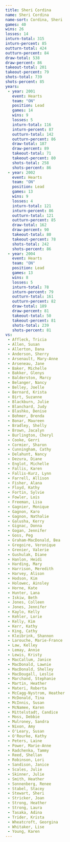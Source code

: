 ```yaml
---
title: Sheri Cordina
name: Sheri Cordina
name-sort: Cordina, Sheri
games: 40
wins: 26
losses: 14
inturn-total: 315
inturn-percent: 85
outturn-total: 424
outturn-percent: 84
draw-total: 538
draw-percent: 86
takeout-total: 201
takeout-percent: 79
shots-total: 739
shots-percent: 85
years:
 - year: 2001
   event: Hearts
   team: "ON"
   position: Lead
   games: 14
   wins: 9
   losses: 5
   inturn-total: 116
   inturn-percent: 87
   outturn-total: 142
   outturn-percent: 86
   draw-total: 187
   draw-percent: 89
   takeout-total: 71
   takeout-percent: 80
   shots-total: 258
   shots-percent: 86
 - year: 2002
   event: Hearts
   team: "ON"
   position: Lead
   games: 13
   wins: 9
   losses: 4
   inturn-total: 121
   inturn-percent: 86
   outturn-total: 121
   outturn-percent: 85
   draw-total: 162
   draw-percent: 90
   takeout-total: 80
   takeout-percent: 78
   shots-total: 242
   shots-percent: 86
 - year: 2004
   event: Hearts
   team: "ON"
   position: Lead
   games: 13
   wins: 8
   losses: 5
   inturn-total: 78
   inturn-percent: 79
   outturn-total: 161
   outturn-percent: 82
   draw-total: 189
   draw-percent: 81
   takeout-total: 50
   takeout-percent: 81
   shots-total: 239
   shots-percent: 81
vs:
 - Affleck, Tricia
 - Allen, Susan
 - Allerton, Dana
 - Anderson, Sherry
 - Arsenault, Mary-Anne
 - Arseneau, Jane
 - Baker, Michelle
 - Bakker, Glenys
 - Balderston, Marcy
 - Belanger, Nancy
 - Belley, Joelle
 - Bernard, Krista
 - Birt, Suzanne
 - Blackburn, Julie
 - Blanchard, Judy
 - Blashko, Denise
 - Bohmer, Brenda
 - Bonar, Maureen
 - Bradley, Shelly
 - Brown, Jacalyn
 - Burlington, Cheryl
 - Cooke, Gerri
 - Cormier, Sharon
 - Cunningham, Cathy
 - Delahunt, Nancy
 - Dezura, Diane
 - Englot, Michelle
 - Fallis, Karen
 - Fallis-Kurz, Lynn
 - Farrell, Allison
 - Fisher, Alana
 - Floyd, Kathy
 - Fortin, Sylvie
 - Fowler, Lois
 - Freeman, Lisa
 - Gagnier, Monique
 - Gagnon, Karo
 - Gagnon, Nathalie
 - Galusha, Kerry
 - Gignac, Donna
 - Gogan, Jennifer
 - Goss, Peg
 - Graham-MacDonald, Bea
 - Gregoire, Veronique
 - Grenier, Valerie
 - Gushulak, Diane
 - Hanlon, Heidi
 - Harding, Mary
 - Harrison, Meredith
 - Harvey, Alison
 - Hodson, Kim
 - Holowec, Ainsley
 - Horne, Kate
 - Hunter, Lana
 - Iskiw, Beth
 - Jones, Colleen
 - Jones, Jennifer
 - Kaylo, Kelly
 - Kehler, Lorie
 - Kelly, Kim
 - Kerr, Kathy
 - King, Cathy
 - Kleibrink, Shannon
 - Larouche, Marie-France
 - Law, Kelley
 - Lemay, Annie
 - Lewis, Kristy
 - MacCallum, Janice
 - MacDonald, Lawnie
 - MacDonald, Shelley
 - MacDougall, Leslie
 - Marchand, Stephanie
 - Martin, Heather
 - Materi, Roberta
 - McCagg-Nystrom, Heather
 - McDonald, Tina
 - McInnis, Susan
 - McNamee, Karen
 - Mittelstadt, Candice
 - Moss, Debbie
 - Mulroney, Sandra
 - Nixon, Amy
 - O'Leary, Susan
 - O'Rourke, Kathy
 - Peters, Laine
 - Power, Marie-Anne
 - Radchenka, Tammy
 - Reed, Shellan
 - Robinson, Lori
 - Sandison, Janice
 - Scales, Julie
 - Skinner, Julie
 - Smith, Heather
 - Sonnenberg, Renee
 - Stabel, Stacey
 - Stewart, Sheri
 - Stricker, Joan
 - Strong, Heather
 - Strong, Laura
 - Tasaka, Adina
 - Trider, Krista
 - Wheatcroft, Georgina
 - Whitaker, Lise
 - Young, Karen
---
```

